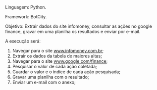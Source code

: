 Linguagem: Python.

Framework: BotCity.

Objetivo:
Extrair dados do site infomoney, consultar as ações no google finance, gravar em uma planilha os resultados e enviar por e-mail.

A execução será:
1. Navegar para o site www.infomoney.com.br;
2. Extrair os dados da tabela de maiores altas;
3. Navegar para o site www.google.com/finance;
4. Pesquisar o valor de cada ação coletada;
5. Guardar o valor e o índice de cada ação pesquisada;
6. Gravar uma planilha com o resultado;
7. Enviar um e-mail com o anexo;
